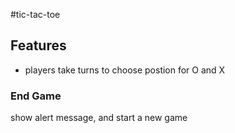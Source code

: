 #tic-tac-toe

## Features
- players take turns to choose postion for O and X


### End Game
show alert message, and start a new game